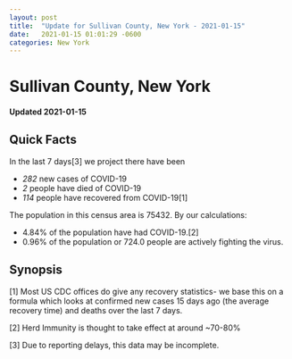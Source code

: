 ```yaml
---
layout: post
title:  "Update for Sullivan County, New York - 2021-01-15"
date:   2021-01-15 01:01:29 -0600
categories: New York
---
```


# Sullivan County, New York
#### Updated 2021-01-15

## Quick Facts

In the last 7 days[3] we project there have been
- *282* new cases of COVID-19
- *2* people have died of COVID-19
- *114* people have recovered from COVID-19[1]

The population in this census area is 75432. By our calculations:
- 4.84% of the population have had COVID-19.[2]
- 0.96% of the population or 724.0 people are actively fighting the virus.

## Synopsis




[1] Most US CDC offices do give any recovery statistics- we base this on a formula which looks at confirmed new cases
15 days ago (the average recovery time) and deaths over the last 7 days.

[2] Herd Immunity is thought to take effect at around ~70-80%

[3] Due to reporting delays, this data may be incomplete.
 
    